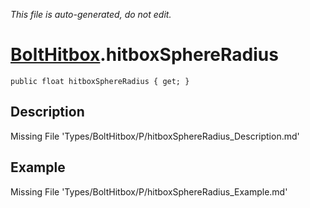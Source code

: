 *This file is auto-generated, do not edit.*

# [BoltHitbox](Types/BoltHitbox.md).hitboxSphereRadius
`public float hitboxSphereRadius { get; }`
## Description
Missing File 'Types/BoltHitbox/P/hitboxSphereRadius_Description.md'
## Example
Missing File 'Types/BoltHitbox/P/hitboxSphereRadius_Example.md'
